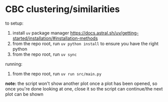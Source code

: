 # CBC clustering/similarities

to setup:
1. install `uv` package manager https://docs.astral.sh/uv/getting-started/installation/#installation-methods
2. from the repo root, run `uv python install` to ensure you have the right python
3. from the repo root, run `uv sync`

running:
1. from the repo root, run `uv run src/main.py`

**note:** the script won't show another plot once a plot has been opened, so once you're done looking at one, close it so the script can continue/the next plot can be shown
